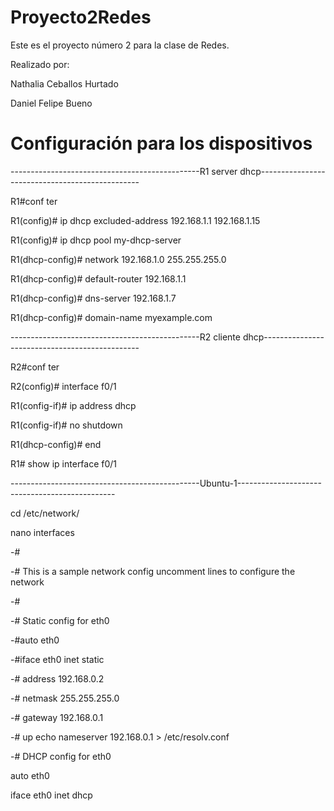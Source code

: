 # Proyecto2Redes
Este es el proyecto número 2 para la clase de Redes.

Realizado por:

Nathalia Ceballos Hurtado

Daniel Felipe Bueno

# Configuración para los dispositivos

-----------------------------------------------R1 server dhcp------------------------------------------------

R1#conf ter

R1(config)# ip dhcp excluded-address 192.168.1.1 192.168.1.15

R1(config)# ip dhcp pool my-dhcp-server

R1(dhcp-config)# network 192.168.1.0 255.255.255.0

R1(dhcp-config)# default-router 192.168.1.1

R1(dhcp-config)# dns-server 192.168.1.7

R1(dhcp-config)# domain-name myexample.com


-----------------------------------------------R2 cliente dhcp-----------------------------------------------


R2#conf ter

R2(config)# interface f0/1

R1(config-if)# ip address dhcp

R1(config-if)# no shutdown

R1(dhcp-config)# end

R1# show ip interface f0/1



-----------------------------------------------Ubuntu-1-----------------------------------------------

cd /etc/network/

nano interfaces

-#

-# This is a sample network config uncomment lines to configure the network

-#


-# Static config for eth0

-#auto eth0

-#iface eth0 inet static

-#       address 192.168.0.2

-#       netmask 255.255.255.0

-#       gateway 192.168.0.1

-#       up echo nameserver 192.168.0.1 > /etc/resolv.conf

-# DHCP config for eth0

auto eth0

iface eth0 inet dhcp

